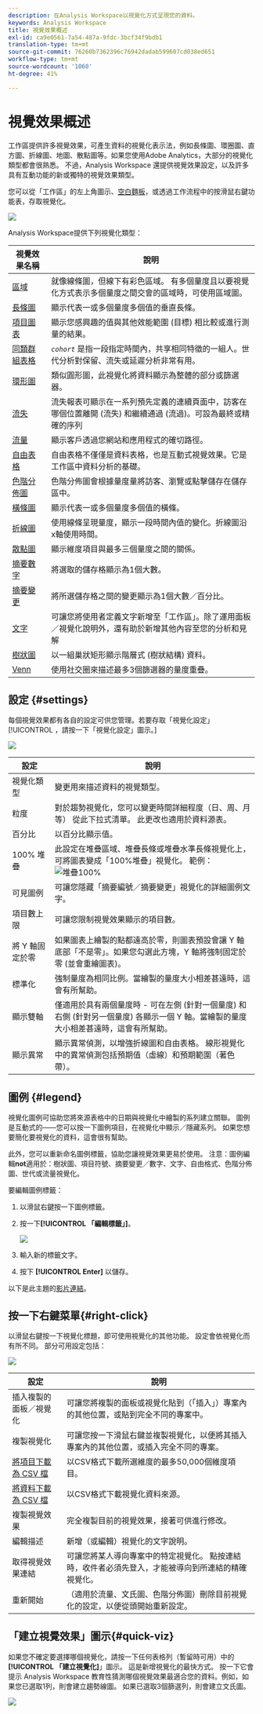 ```yaml
---
description: 在Analysis Workspace以視覺化方式呈現您的資料。
keywords: Analysis Workspace
title: 視覺效果概述
exl-id: ca9e0561-7a54-487a-9fdc-3bcf34f9bdb1
translation-type: tm+mt
source-git-commit: 76260b7362396c76942dadab599607cd038ed651
workflow-type: tm+mt
source-wordcount: '1060'
ht-degree: 41%

---
```


# 視覺效果概述

工作區提供許多視覺效果，可產生資料的視覺化表示法，例如長條圖、環圈圖、直方圖、折線圖、地圖、散點圖等。如果您使用Adobe Analytics，大部分的視覺化類型都會很熟悉。 不過，Analysis Workspace 還提供視覺效果設定，以及許多具有互動功能的新或獨特的視覺效果類型。

您可以從「工作區」的左上角圖示、[空白麵板](https://experienceleague.adobe.com/docs/analytics/analysis-workspace/panels/blank-panel.html?lang=zh-Hant)，或透過工作流程中的按滑鼠右鍵功能表，存取視覺化。

![](assets/viz-rail.png)

Analysis Workspace提供下列視覺化類型：

| 視覺效果名稱 | 說明 |
| --- | --- |
| [區域](/help/analysis-workspace/visualizations/area.md) | 就像線條圖，但線下有彩色區域。 有多個量度且以要視覺化方式表示多個量度之間交會的區域時，可使用區域圖。 |
| [長條圖](/help/analysis-workspace/visualizations/bar.md) | 顯示代表一或多個量度多個值的垂直長條。 |
| [項目圖表](/help/analysis-workspace/visualizations/bullet-graph.md) | 顯示您感興趣的值與其他效能範圍 (目標) 相比較或進行測量的結果。 |
| [同類群組表格](/help/analysis-workspace/visualizations/cohort-table/cohort-analysis.md) | *`cohort`* 是指一段指定時間內，共享相同特徵的一組人。世代分析對保留、流失或延遲分析非常有用。 |
| [環形圖](/help/analysis-workspace/visualizations/donut.md) | 類似圓形圖，此視覺化將資料顯示為整體的部分或篩選器。 |
| [流失](/help/analysis-workspace/visualizations/fallout/fallout-flow.md) | 流失報表可顯示在一系列預先定義的連續頁面中，訪客在哪個位置離開 (流失) 和繼續通過 (流過)。可設為最終或精確的序列 |
| [流量](/help/analysis-workspace/visualizations/c-flow/flow.md) | 顯示客戶透過您網站和應用程式的確切路徑。 |
| [自由表格](/help/analysis-workspace/visualizations/freeform-table/freeform-table.md) | 自由表格不僅僅是資料表格，也是互動式視覺效果。它是工作區中資料分析的基礎。 |
| [色階分佈圖](/help/analysis-workspace/visualizations/histogram.md) | 色階分佈圖會根據量度量將訪客、瀏覽或點擊儲存在儲存區中。 |
| [橫條圖](/help/analysis-workspace/visualizations/horizontal-bar.md) | 顯示代表一或多個量度多個值的橫條。 |
| [折線圖](/help/analysis-workspace/visualizations/line.md) | 使用線條呈現量度，顯示一段時間內值的變化。折線圖沿x軸使用時間。 |
| [散點圖](/help/analysis-workspace/visualizations/scatterplot.md) | 顯示維度項目與最多三個量度之間的關係。 |
| [摘要數字](/help/analysis-workspace/visualizations/summary-number-change.md) | 將選取的儲存格顯示為1個大數。 |
| [摘要變更](/help/analysis-workspace/visualizations/summary-number-change.md) | 將所選儲存格之間的變更顯示為1個大數／百分比。 |
| [文字](/help/analysis-workspace/visualizations/text.md) | 可讓您將使用者定義文字新增至「工作區」。除了運用面板／視覺化說明外，還有助於新增其他內容至您的分析和見解 |
| [樹狀圖](/help/analysis-workspace/visualizations/treemap.md) | 以一組巢狀矩形顯示階層式 (樹狀結構) 資料。 |
| [Venn](/help/analysis-workspace/visualizations/venn.md) | 使用社交圈來描述最多3個篩選器的量度重疊。 |

## 設定 {#settings}

每個視覺效果都有各自的設定可供您管理。若要存取「視覺化設定」[!UICONTROL ，請按一下「視覺化設定」圖示。]

![](assets/settings.png)

| 設定 | 說明 |
| --- | --- |
| 視覺化類型 | 變更用來描述資料的視覺類型。 |
| 粒度 | 對於趨勢視覺化，您可以變更時間詳細程度（日、周、月等） 從此下拉式清單。 此更改也適用於資料源表。 |
| 百分比 | 以百分比顯示值。 |
| 100% 堆疊 | 此設定在堆疊區域、堆疊長條或堆疊水準長條視覺化上，可將圖表變成「100%堆疊」視覺化。 範例：![堆疊100%](assets/stacked_100_percent.png) |
| 可見圖例 | 可讓您隱藏「摘要編號／摘要變更」視覺化的詳細圖例文字。 |
| 項目數上限 | 可讓您限制視覺效果顯示的項目數。 |
| 將 Y 軸固定於零 | 如果圖表上繪製的點都遠高於零，則圖表預設會讓 Y 軸底部「不是零」。如果您勾選此方塊，Y 軸將強制固定於零 (並會重繪圖表)。 |
| 標準化 | 強制量度為相同比例。當繪製的量度大小相差甚遠時，這會有所幫助。 |
| 顯示雙軸 | 僅適用於具有兩個量度時 - 可在左側 (針對一個量度) 和右側 (針對另一個量度) 各顯示一個 Y 軸。當繪製的量度大小相差甚遠時，這會有所幫助。 |
| 顯示異常 | 顯示異常偵測，以增強折線圖和自由表格。 線形視覺化中的異常偵測包括預期值（虛線）和預期範圍（著色帶）。 |

## 圖例 {#legend}

視覺化圖例可協助您將來源表格中的日期與視覺化中繪製的系列建立關聯。 圖例是互動式的——您可以按一下圖例項目，在視覺化中顯示／隱藏系列。 如果您想要簡化要視覺化的資料，這會很有幫助。

此外，您可以重新命名圖例標籤，協助您讓視覺效果更易於使用。 注意：圖例編輯&#x200B;**not**&#x200B;適用於：樹狀圖、項目符號、摘要變更／數字、文字、自由格式、色階分佈圖、世代或流量視覺化。

要編輯圖例標籤：

1. 以滑鼠右鍵按一下圖例標籤。
1. 按一下&#x200B;**[!UICONTROL 「編輯標籤」]**。

   ![](assets/edit-label.png)

1. 輸入新的標籤文字。
1. 按下 **[!UICONTROL Enter]** 以儲存。

以下是此主題的[影片連結](https://docs.adobe.com/content/help/en/analytics-learn/tutorials/analysis-workspace/visualizations/series-label-editing.html)。

## 按一下右鍵菜單{#right-click}

以滑鼠右鍵按一下視覺化標題，即可使用視覺化的其他功能。 設定會依視覺化而有所不同。 部分可用設定包括：

![](assets/right-click.png)

| 設定 | 說明 |
| --- | --- |
| 插入複製的面板／視覺化 | 可讓您將複製的面板或視覺化貼到（「插入」）專案內的其他位置，或貼到完全不同的專案中。 |
| 複製視覺化 | 可讓您按一下滑鼠右鍵並複製視覺化，以便將其插入專案內的其他位置，或插入完全不同的專案。 |
| [將項目下載為 CSV 檔](/help/analysis-workspace/curate-share/download-send.md) | 以CSV格式下載所選維度的最多50,000個維度項目。 |
| [將資料下載為 CSV 檔](/help/analysis-workspace/curate-share/download-send.md) | 以CSV格式下載視覺化資料來源。 |
| 複製視覺效果 | 完全複製目前的視覺效果，接著可供進行修改。 |
| 編輯描述 | 新增（或編輯）視覺化的文字說明。 |
| 取得視覺效果連結 | 可讓您將某人導向專案中的特定視覺化。 點按連結時，收件者必須先登入，才能被導向到所連結的精確視覺化。 |
| 重新開始 | （適用於流量、文氏圖、色階分佈圖）刪除目前視覺化的設定，以便從頭開始重新設定。 |

## 「建立視覺效果」圖示{#quick-viz}

如果您不確定要選擇哪個視覺化，請按一下任何表格列（暫留時可用）中的&#x200B;**[!UICONTROL 「建立視覺化]**」圖示。 這是新增視覺化的最快方式。 按一下它會提示 Analysis Workspace 教育性猜測哪個視覺效果最適合您的資料。例如，如果您已選取1列，則會建立趨勢線圖。 如果已選取3個篩選列，則會建立文氏圖。

![](assets/quick-viz.png)
